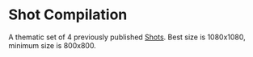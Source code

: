 # Shot Compilation

A thematic set of 4 previously published [Shots](./shot.md). Best size is 1080x1080, minimum size is 800x800.
